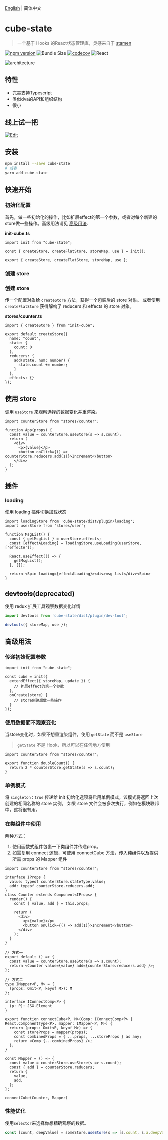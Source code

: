
[English](./README.md) | 简体中文

# cube-state

> 一个基于 Hooks 的React状态管理库，灵感来自于 [stamen](https://github.com/forsigner/stamen)

[![npm version](https://img.shields.io/npm/v/cube-state.svg?logo=npm)](https://www.npmjs.com/package/cube-state)
![Bundle Size](https://badgen.net/bundlephobia/minzip/cube-state)
[![codecov](https://codecov.io/gh/daskyrk/cube-state/branch/codecov/graph/badge.svg)](https://codecov.io/gh/daskyrk/cube-state)
![React](https://img.shields.io/npm/dependency-version/cube-state/peer/react?logo=react)


<div align="left">
	<img src="./architecture.png" alt="architecture">
</div>

## 特性

- 完美支持Typescript
- 类似dva的API和组织结构
- 很小

## 线上试一把

[![Edit](https://codesandbox.io/static/img/play-codesandbox.svg)](https://codesandbox.io/s/count-4ng8l)

## 安装

```bash
npm install --save cube-state
# 或者
yarn add cube-state
```

## 快速开始

### 初始化配置

首先，做一些初始化的操作，比如扩展effect的第一个参数，或者对每个新建的store做一些操作。高级用法请见 [高级用法](#高级用法).

**init-cube.ts**

```tsx
import init from "cube-state";

const { createStore, createFlatStore, storeMap, use } = init();

export { createStore, createFlatStore, storeMap, use };
```

### 创建 store

### 创建 store

传一个配置对象给 `createStore` 方法，获得一个包装后的 store 对象。
或者使用 `createFlatStore` 获得解构了 reducers 和 effects 的 store 对象。

**stores/counter.ts**

```tsx
import { createStore } from "init-cube";

export default createStore({
  name: "count",
  state: {
    count: 0
  },
  reducers: {
    add(state, num: number) {
      state.count += number;
    }
  },
  effects: {}
});
```

## 使用 store

调用 `useStore` 来观察选择的数据变化并重渲染。

```tsx
import counterStore from "stores/counter";

function App(props) {
  const value = counterStore.useStore(s => s.count);
  return (
    <div>
      <p>{value}</p>
      <button onClick={() => counterStore.reducers.add(1)}>Increment</button>
    </div>
  );
}
```

## 插件

### loading

使用 loading 插件切换加载状态

```tsx
import loadingStore from 'cube-state/dist/plugin/loading';
import userStore from 'stores/user';

function MsgList() {
  const { getMsgList } = userStore.effects;
  const [effectALoading] = loadingStore.useLoading(userStore, ['effectA']);

  React.useEffect(() => {
    getMsgList();
  }, []);

  return <Spin loading={effectALoading}><div>msg list</div><Spin>
}
```

## ~~devtools~~(deprecated)

使用 redux 扩展工具观察数据变化详情

```js
import devtools from 'cube-state/dist/plugin/dev-tool';

devtools({ storeMap, use });
```

## 高级用法

### 传递初始配置参数

```tsx
import init from "cube-state";

const cube = init({
  extendEffect({ storeMap, update }) {
    // 扩展effect的第一个参数
  },
  onCreate(store) {
    // store创建后做一些操作
  }
});
```

### 使用数据而不观察变化

当store变化时，如果不想重渲染组件，使用 `getState` 而不是 `useStore`

> `getState` 不是 Hook，所以可以在任何地方使用

```tsx
import counterStore from "stores/counter";

export function doubleCount() {
  return 2 * counterStore.getState(s => s.count);
}
```

### 单例模式

将 `singleton：true` 传递给 init 初始化选项将启用单例模式，该模式将返回上次创建的相同名称的 store 实例。
如果 store 文件会被多次执行，例如在模块联邦中，这将很有用。

### 在类组件中使用
两种方式：
1. 使用函数式组件包裹一下类组件并传递prop。
2. 如需复用 connect 逻辑，可使用 connectCube 方法，传入纯组件以及提供所需 props 的 Mapper 组件

```tsx
import counterStore from "stores/counter";

interface IProps {
  value: typeof counterStore.stateType.value;
  add: typeof counterStore.reducers.add;
}
class Counter extends Component<IProps> {
  render() {
    const { value, add } = this.props;

    return (
      <div>
        <p>{value}</p>
        <button onClick={() => add(1)}>Increment</button>
      </div>
    );
  }
}

// 方式一
export default () => {
  const value = counterStore.useStore(s => s.count);
  return <Counter value={value} add={counterStore.reducers.add} />;
};

// 方式二
type IMapper<P, M> = {
  (props: Omit<P, keyof M>): M
};

interface IConnectComp<P> {
  (p: P): JSX.Element
}

export function connectCube<P, M>(Comp: IConnectComp<P> | React.ComponentType<P>, mapper: IMapper<P, M>) {
  return (props: Omit<P, keyof M>) => {
    const storeProps = mapper(props);
    const combinedProps = { ...props, ...storeProps } as any;
    return <Comp {...combinedProps} />;
  };
}

const Mapper = () => {
  const value = counterStore.useStore(s => s.count);
  const { add } = counterStore.reducers;
  return {
    value,
    add,
  };
};

connectCube(Counter, Mapper)
```

### 性能优化

使用`selector`来选择你想精确观察的数据。

```jsx
const [count, deepValue] = someStore.useStore(s => [s.count, s.a.deepValue]);
```
